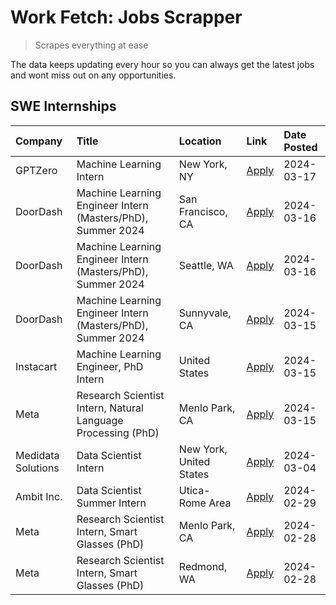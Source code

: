 # Work Fetch: Jobs Scrapper
> Scrapes everything at ease

The data keeps updating every hour so you can always get the latest jobs and wont miss out on any opportunities.

## SWE Internships
<!--START_SECTION:workfetch-->
| Company            | Title                                                        | Location                | Link                                                                                                                                                                                                                                                                   | Date Posted   |
|:-------------------|:-------------------------------------------------------------|:------------------------|:-----------------------------------------------------------------------------------------------------------------------------------------------------------------------------------------------------------------------------------------------------------------------|:--------------|
| GPTZero            | Machine Learning Intern                                      | New York, NY            | [Apply](https://www.linkedin.com/jobs/view/machine-learning-intern-at-gptzero-3860723963?refId=%2FCwC3xVZrFT1v5d2sO8y1A%3D%3D&trackingId=R4e3VMxJbGoYWXz5SjHrcA%3D%3D&position=8&pageNum=0&trk=public_jobs_jserp-result_search-card)                                   | 2024-03-17    |
| DoorDash           | Machine Learning Engineer Intern (Masters/PhD), Summer 2024  | San Francisco, CA       | [Apply](https://www.linkedin.com/jobs/view/machine-learning-engineer-intern-masters-phd-summer-2024-at-doordash-3736457737?refId=%2FCwC3xVZrFT1v5d2sO8y1A%3D%3D&trackingId=M4I3zijewAjQsXZQyEAWnA%3D%3D&position=3&pageNum=0&trk=public_jobs_jserp-result_search-card) | 2024-03-16    |
| DoorDash           | Machine Learning Engineer Intern (Masters/PhD), Summer 2024  | Seattle, WA             | [Apply](https://www.linkedin.com/jobs/view/machine-learning-engineer-intern-masters-phd-summer-2024-at-doordash-3736455966?refId=%2FCwC3xVZrFT1v5d2sO8y1A%3D%3D&trackingId=ORbwuzoQLvOOcHPmpDcqGQ%3D%3D&position=4&pageNum=0&trk=public_jobs_jserp-result_search-card) | 2024-03-16    |
| DoorDash           | Machine Learning Engineer Intern (Masters/PhD), Summer 2024  | Sunnyvale, CA           | [Apply](https://www.linkedin.com/jobs/view/machine-learning-engineer-intern-masters-phd-summer-2024-at-doordash-3736454973?refId=%2FCwC3xVZrFT1v5d2sO8y1A%3D%3D&trackingId=Gty9e980jXzhB7IlyacR0A%3D%3D&position=2&pageNum=0&trk=public_jobs_jserp-result_search-card) | 2024-03-15    |
| Instacart          | Machine Learning Engineer, PhD Intern                        | United States           | [Apply](https://www.linkedin.com/jobs/view/machine-learning-engineer-phd-intern-at-instacart-3815634369?refId=%2FCwC3xVZrFT1v5d2sO8y1A%3D%3D&trackingId=c2u8r7MSDPEodhPtugVK3g%3D%3D&position=5&pageNum=0&trk=public_jobs_jserp-result_search-card)                    | 2024-03-15    |
| Meta               | Research Scientist Intern, Natural Language Processing (PhD) | Menlo Park, CA          | [Apply](https://www.linkedin.com/jobs/view/research-scientist-intern-natural-language-processing-phd-at-meta-3858718375?refId=%2FCwC3xVZrFT1v5d2sO8y1A%3D%3D&trackingId=bgev7MYtFC6ei6JguFaMQA%3D%3D&position=10&pageNum=0&trk=public_jobs_jserp-result_search-card)   | 2024-03-15    |
| Medidata Solutions | Data Scientist Intern                                        | New York, United States | [Apply](https://www.linkedin.com/jobs/view/data-scientist-intern-at-medidata-solutions-3810253704?refId=%2FCwC3xVZrFT1v5d2sO8y1A%3D%3D&trackingId=kHndlmUbKpO%2FL2R%2B2AUDdA%3D%3D&position=9&pageNum=0&trk=public_jobs_jserp-result_search-card)                      | 2024-03-04    |
| Ambit Inc.         | Data Scientist Summer Intern                                 | Utica-Rome Area         | [Apply](https://www.linkedin.com/jobs/view/data-scientist-summer-intern-at-ambit-inc-3843121918?refId=%2FCwC3xVZrFT1v5d2sO8y1A%3D%3D&trackingId=wOGvW2ubz0E7K9tjPQO8%2Bw%3D%3D&position=6&pageNum=0&trk=public_jobs_jserp-result_search-card)                          | 2024-02-29    |
| Meta               | Research Scientist Intern, Smart Glasses (PhD)               | Menlo Park, CA          | [Apply](https://www.linkedin.com/jobs/view/research-scientist-intern-smart-glasses-phd-at-meta-3811308332?refId=%2FCwC3xVZrFT1v5d2sO8y1A%3D%3D&trackingId=Jr55po6vXpthcUumpIQqzA%3D%3D&position=11&pageNum=0&trk=public_jobs_jserp-result_search-card)                 | 2024-02-28    |
| Meta               | Research Scientist Intern, Smart Glasses (PhD)               | Redmond, WA             | [Apply](https://www.linkedin.com/jobs/view/research-scientist-intern-smart-glasses-phd-at-meta-3811304794?refId=%2FCwC3xVZrFT1v5d2sO8y1A%3D%3D&trackingId=yuIvjeK2StV7rGcKeu9NYQ%3D%3D&position=12&pageNum=0&trk=public_jobs_jserp-result_search-card)                 | 2024-02-28    |
<!--END_SECTION:workfetch-->

